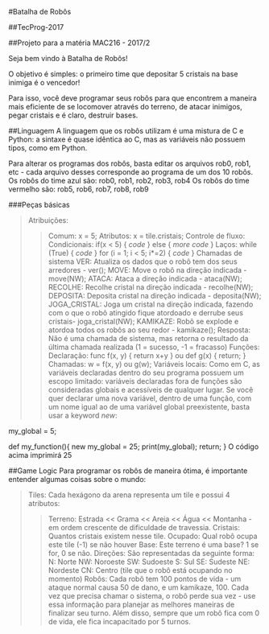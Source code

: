#Batalha de Robôs

##TecProg-2017

##Projeto para a matéria MAC216 - 2017/2

Seja bem vindo à Batalha de Robôs!

O objetivo é simples: o primeiro time que depositar 5 cristais na base inimiga é o vencedor!

Para isso, você deve programar seus robôs para que encontrem a maneira mais eficiente de se locomover através do terreno, de atacar inimigos, pegar cristais e é claro, destruir bases.

##Linguagem 
A linguagem que os robôs utilizam é uma mistura de C e Python: a sintaxe é quase idêntica ao C, mas as variáveis não possuem tipos, como em Python.

Para alterar os programas dos robôs, basta editar os arquivos rob0, rob1, etc - cada arquivo desses corresponde ao programa de um dos 10 robôs. Os robôs do time azul são: rob0, rob1, rob2, rob3, rob4
Os robôs do time vermelho são: rob5, rob6, rob7, rob8, rob9

###Peças básicas
>Atribuições:
>> Comum: x = 5;
>> Atributos: x = tile.cristais;
> Controle de fluxo:
>> Condicionais: if(x < 5) { *code* }
		 else { *more code* }
>> Laços: while (True) { *code* }
	  for (i = 1; i < 5; i*=2) { *code* }
> Chamadas de sistema
>> VER: Atualiza os dados que o robô tem dos seus arredores - ver();
>> MOVE: Move o robô na direção indicada - move(NW);
>> ATACA: Ataca a direção indicada - ataca(NW);
>> RECOLHE: Recolhe cristal na direção indicada - recolhe(NW);
>> DEPOSITA: Deposita cristal na direção indicada - deposita(NW);
>> JOGA_CRISTAL: Joga um cristal na direção indicada, fazendo com o que o robô atingido fique atordoado e derrube seus cristais- joga_cristal(NW);
>> KAMIKAZE: Robô se explode e atordoa todos os robôs ao seu redor - kamikaze(); 
>> Resposta: Não é uma chamada de sistema, mas retorna o resultado da última chamada realizada (1 = sucesso, -1 = fracasso)
> Funções:
>> Declaração: func f(x, y) { return x+y } ou def g(x) { return; }
>> Chamadas: w = f(x, y) ou g(w);
>> Variáveis locais: Como em C, as variáveis declaradas dentro do seu programa possuem um escopo limitado: variáveis declaradas fora de funções são consideradas globais e acessíveis de qualquer lugar. Se você quer declarar uma nova variável, dentro de uma função, com um nome igual ao de uma variável global preexistente, basta usar a keyword *new*: 

my_global = 5;

def my_function(){
	new my_global = 25;
	print(my_global);
	return;
}
O código acima imprimirá 25

##Game Logic
Para programar os robôs de maneira ótima, é importante entender algumas coisas sobre o mundo:
>Tiles: Cada hexágono da arena representa um tile e possui 4 atributos:
>> Terreno: Estrada << Grama << Areia << Água << Montanha - em ordem crescente de dificuldade de travessia.
>> Cristais: Quantos cristais existem nesse tile.
>> Ocupado: Qual robô ocupa este tile (-1) se não houver
>> Base: Este terreno é uma base? 1 se for, 0 se não.
>Direções: São representadas da seguinte forma:
>>N: Norte
>>NW: Noroeste
>>SW: Sudoeste
>>S: Sul
>>SE: Sudeste
>>NE: Nordeste
>>CN: Centro (tile que o robô está ocupando no momento)
>Robôs: Cada robô tem 100 pontos de vida - um ataque normal causa 50 de dano, e um kamikaze, 100. Cada vez que precisa chamar o sistema, o robô perde sua vez - use essa informação para planejar as melhores maneiras de finalizar seu turno. Além disso, sempre que um robô fica com 0 de vida, ele fica incapacitado por 5 turnos.
